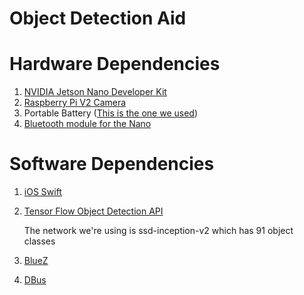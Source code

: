 # Object Detection Aid

# Hardware Dependencies

1. [NVIDIA Jetson Nano Developer Kit](https://developer.nvidia.com/embedded/jetson-nano-developer-kit)
2. [Raspberry Pi V2 Camera](https://www.raspberrypi.org/products/camera-module-v2/)
3. Portable Battery ([This is the one we used](https://www.amazon.com/INIU-Portable-20000mAh-High-speed-Flashlight/dp/B07YPY31FL))
4. [Bluetooth module for the Nano](https://www.amazon.com/Makeronics-Wireless-Bluetooth-Assembly-Instruction/dp/B07X2NLL85/ref=sr_1_2_sspa?dchild=1&keywords=intel+8265ngw&qid=1618940446&sr=8-2-spons&psc=1&spLa=ZW5jcnlwdGVkUXVhbGlmaWVyPUFQS0syQ1NSMFJGRjImZW5jcnlwdGVkSWQ9QTAzMzMxMTEyU0VFSjc4VDlPM09GJmVuY3J5cHRlZEFkSWQ9QTA3ODI0NzIxUEM2TUo0NE1GNU01JndpZGdldE5hbWU9c3BfYXRmJmFjdGlvbj1jbGlja1JlZGlyZWN0JmRvTm90TG9nQ2xpY2s9dHJ1ZQ==)

# Software Dependencies

1. [iOS Swift](https://developer.apple.com/swift/)
2. [Tensor Flow Object Detection API](https://www.tensorflow.org/api_docs)

   The network we're using is ssd-inception-v2 which has 91 object classes

3. [BlueZ](http://www.bluez.org/)
4. [DBus](https://www.freedesktop.org/wiki/Software/dbus/)


